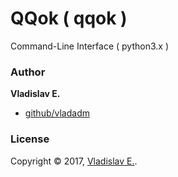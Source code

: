 # QQok ( qqok )
Command-Line Interface ( python3.x )


### Author

**Vladislav E.**

* [github/vladadm](https://github.com/vladadm)

### License

Copyright © 2017, [Vladislav E.](https://github.com/vladadm).
